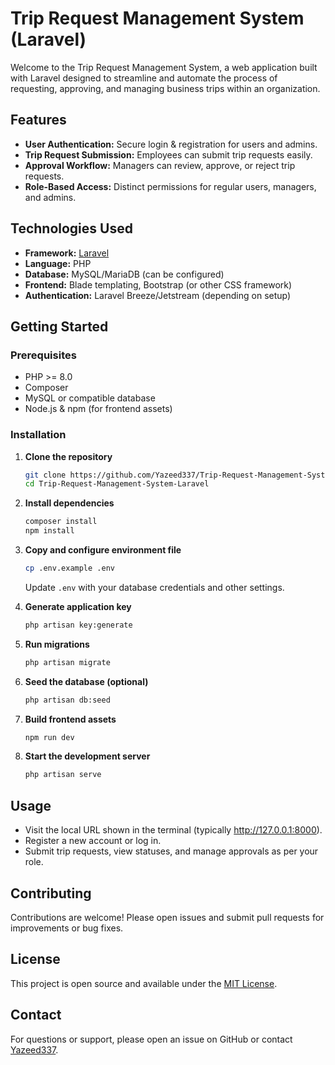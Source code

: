 # Trip Request Management System (Laravel)

Welcome to the Trip Request Management System, a web application built with Laravel designed to streamline and automate the process of requesting, approving, and managing business trips within an organization.

## Features

- **User Authentication:** Secure login & registration for users and admins.
- **Trip Request Submission:** Employees can submit trip requests easily.
- **Approval Workflow:** Managers can review, approve, or reject trip requests.
- **Role-Based Access:** Distinct permissions for regular users, managers, and admins.

## Technologies Used

- **Framework:** [Laravel](https://laravel.com/)
- **Language:** PHP
- **Database:** MySQL/MariaDB (can be configured)
- **Frontend:** Blade templating, Bootstrap (or other CSS framework)
- **Authentication:** Laravel Breeze/Jetstream (depending on setup)

## Getting Started

### Prerequisites

- PHP >= 8.0
- Composer
- MySQL or compatible database
- Node.js & npm (for frontend assets)

### Installation

1. **Clone the repository**
   ```bash
   git clone https://github.com/Yazeed337/Trip-Request-Management-System-Laravel.git
   cd Trip-Request-Management-System-Laravel
   ```

2. **Install dependencies**
   ```bash
   composer install
   npm install
   ```

3. **Copy and configure environment file**
   ```bash
   cp .env.example .env
   ```
   Update `.env` with your database credentials and other settings.

4. **Generate application key**
   ```bash
   php artisan key:generate
   ```

5. **Run migrations**
   ```bash
   php artisan migrate
   ```

6. **Seed the database (optional)**
   ```bash
   php artisan db:seed
   ```

7. **Build frontend assets**
   ```bash
   npm run dev
   ```

8. **Start the development server**
   ```bash
   php artisan serve
   ```

## Usage

- Visit the local URL shown in the terminal (typically http://127.0.0.1:8000).
- Register a new account or log in.
- Submit trip requests, view statuses, and manage approvals as per your role.

## Contributing

Contributions are welcome! Please open issues and submit pull requests for improvements or bug fixes.

## License

This project is open source and available under the [MIT License](LICENSE).

## Contact

For questions or support, please open an issue on GitHub or contact [Yazeed337](https://github.com/Yazeed337).
